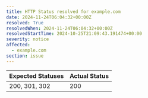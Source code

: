 ```yaml
---
title: HTTP Status resolved for example.com
date: 2024-11-24T06:04:32+00:00Z
resolved: True
resolvedWhen: 2024-11-24T06:04:32+00:00Z
resolvedStartTime: 2024-10-25T21:09:43.191474+00:00
severity: notice
affected:
  - example.com
section: issue
---
```


| Expected Statuses | Actual Status  |
|-------------------|----------------|
| 200, 301, 302 | 200 |
